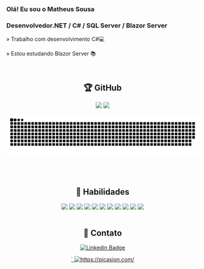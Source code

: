 ### Olá! Eu sou o Matheus Sousa 

### Desenvolvedor.NET / C# / SQL Server / Blazor Server

   » Trabalho com desenvolvimento C#💻
   
   » Estou estudando Blazor Server 📚

<div align="center"> 

<br>

<div align="center">
    <h2>🏆 GitHub</h2>
</div>
   
<div align="center">
  <img height="180em" src="https://github-readme-stats.vercel.app/api?username=sousamatheus&show_icons=true&theme=dracula"/>
  
  <img height="180em" src="https://github-readme-stats.vercel.app/api/top-langs/?username=sousamatheus&layout=compact&theme=dracula"/>
   
![Snake animation](https://github.com/sousamatheus/SousaMatheus/blob/output/github-contribution-grid-snake.svg)     
</div>
 
 <br>
 
<div align="center" style="display: inline_block"><br>
   <h2>🧠 Habilidades</h2>
  <img width="40px" src="https://cdn.jsdelivr.net/gh/devicons/devicon/icons/dot-net/dot-net-original.svg" />
  <img width="40px" src="https://cdn.jsdelivr.net/gh/devicons/devicon/icons/csharp/csharp-line.svg" /> 
  <img width="40px" src="https://cdn.jsdelivr.net/gh/devicons/devicon/icons/microsoftsqlserver/microsoftsqlserver-plain-wordmark.svg" />
  <img width="40px" src="https://cdn.jsdelivr.net/gh/devicons/devicon/icons/git/git-original-wordmark.svg" /> 
  <img width="40px" src="https://cdn.jsdelivr.net/gh/devicons/devicon/icons/github/github-original-wordmark.svg" /> 
  <img width="40px" src="https://cdn.jsdelivr.net/gh/devicons/devicon/icons/html5/html5-original-wordmark.svg" />
  <img width="40px" src="https://cdn.jsdelivr.net/gh/devicons/devicon/icons/css3/css3-original-wordmark.svg" />    
  <img width="40px" src="https://cdn.jsdelivr.net/gh/devicons/devicon/icons/bootstrap/bootstrap-original-wordmark.svg" />         
  <img width="40px" src="https://cdn.jsdelivr.net/gh/devicons/devicon/icons/javascript/javascript-original.svg" />
  <img width="40px" src="https://cdn.jsdelivr.net/gh/devicons/devicon/icons/typescript/typescript-original.svg" />
  <img width="40px" src="https://cdn.jsdelivr.net/gh/devicons/devicon/icons/react/react-original.svg" />
</div>
  
<br>
<div align="center">
   <h2>📲 Contato</h2>
   
  [![Linkedin Badge](https://img.shields.io/badge/-LinkedIn-blue?style=flat-square&logo=Linkedin&logoColor=white&link=https://www.linkedin.com/in/matheus-sousa-00193a184/)](https://www.linkedin.com/in/matheus-sousa-00193a184/)    
</div>   
   <a href="https://picasion.com/">`
    <img src="https://i.picasion.com/pic92/3ba3110571e814f8d900d908aa1de2a0.gif" width="150" height="150" border="0" alt="https://picasion.com/" />


                                 
</div>
